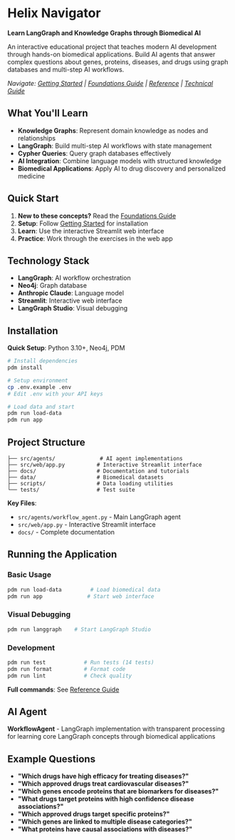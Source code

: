 # Helix Navigator

**Learn LangGraph and Knowledge Graphs through Biomedical AI**

An interactive educational project that teaches modern AI development through hands-on biomedical applications. Build AI agents that answer complex questions about genes, proteins, diseases, and drugs using graph databases and multi-step AI workflows.

*Navigate: [Getting Started](docs/getting-started.md) | [Foundations Guide](docs/foundations-and-background.md) | [Reference](docs/reference.md) | [Technical Guide](docs/technical-guide.md)*


## What You'll Learn

- **Knowledge Graphs**: Represent domain knowledge as nodes and relationships
- **LangGraph**: Build multi-step AI workflows with state management  
- **Cypher Queries**: Query graph databases effectively
- **AI Integration**: Combine language models with structured knowledge
- **Biomedical Applications**: Apply AI to drug discovery and personalized medicine

## Quick Start

1. **New to these concepts?** Read the [Foundations Guide](docs/foundations-and-background.md)
2. **Setup**: Follow [Getting Started](docs/getting-started.md) for installation
3. **Learn**: Use the interactive Streamlit web interface
4. **Practice**: Work through the exercises in the web app

## Technology Stack

- **LangGraph**: AI workflow orchestration
- **Neo4j**: Graph database
- **Anthropic Claude**: Language model
- **Streamlit**: Interactive web interface
- **LangGraph Studio**: Visual debugging

## Installation

**Quick Setup**: Python 3.10+, Neo4j, PDM

```bash
# Install dependencies
pdm install

# Setup environment
cp .env.example .env
# Edit .env with your API keys

# Load data and start
pdm run load-data
pdm run app
```

## Project Structure

```
├── src/agents/              # AI agent implementations
├── src/web/app.py          # Interactive Streamlit interface
├── docs/                   # Documentation and tutorials
├── data/                   # Biomedical datasets
├── scripts/                # Data loading utilities
└── tests/                  # Test suite
```

**Key Files**:
- `src/agents/workflow_agent.py` - Main LangGraph agent
- `src/web/app.py` - Interactive Streamlit interface
- `docs/` - Complete documentation

## Running the Application

### Basic Usage
```bash
pdm run load-data         # Load biomedical data
pdm run app              # Start web interface
```

### Visual Debugging
```bash
pdm run langgraph    # Start LangGraph Studio
```

### Development
```bash
pdm run test            # Run tests (14 tests)
pdm run format          # Format code
pdm run lint            # Check quality
```

**Full commands**: See [Reference Guide](docs/reference.md)

## AI Agent

**WorkflowAgent** - LangGraph implementation with transparent processing for learning core LangGraph concepts through biomedical applications

## Example Questions

- **"Which drugs have high efficacy for treating diseases?"**
- **"Which approved drugs treat cardiovascular diseases?"**
- **"Which genes encode proteins that are biomarkers for diseases?"**
- **"What drugs target proteins with high confidence disease associations?"**
- **"Which approved drugs target specific proteins?"**
- **"Which genes are linked to multiple disease categories?"**
- **"What proteins have causal associations with diseases?"** 

